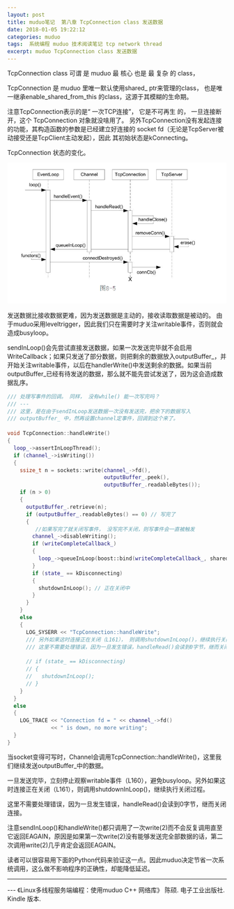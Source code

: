 ```yaml
---
layout: post
title: muduo笔记  第八章 TcpConnection class 发送数据
date: 2018-01-05 19:22:12
categories: muduo
tags:  系统编程 muduo 技术阅读笔记 tcp network thread
excerpt: muduo TcpConnection class 发送数据
---
```


TcpConnection class 可谓 是 muduo 最 核心 也是 最 复杂 的 class，

TcpConnection 是 muduo 里唯一默认使用shared_ ptr来管理的class， 也是唯一继承enable_shared_from_this 的class，这源于其模糊的生命期。

注意TcpConnection表示的是“ 一次TCP连接”， 它是不可再生 的， 一旦连接断开，这个 TcpConnection 对象就没啥用了。 另外TcpConnection没有发起连接的功能，其构造函数的参数是已经建立好连接的 socket fd（无论是TcpServer被动接受还是TcpClient主动发起），因此 其初始状态是kConnecting。



TcpConnection 状态的变化。

![](/assets/muduo/8-muduo-tcpserver-close-connection.png) 

发送数据比接收数据更难，因为发送数据是主动的，接收读取数据是被动的。
由于muduo采用leveltrigger，因此我们只在需要时才关注writable事件，否则就会造成busyloop。


sendInLoop()会先尝试直接发送数据，如果一次发送完毕就不会启用WriteCallback；如果只发送了部分数据，则把剩余的数据放入outputBuffer_，并开始关注writable事件，以后在handlerWrite()中发送剩余的数据。如果当前outputBuffer_已经有待发送的数据，那么就不能先尝试发送了，因为这会造成数据乱序。

```c++
/// 处理写事件的回调。 同样， 没有while() 能一次写完吗？
/// ---
/// 这里，是在由于sendInLoop发送数据一次没有发送完，把余下的数据写入
/// outputBuffer_ 中，然再设置channel定事件，回调到这个来了。

void TcpConnection::handleWrite()
{
  loop_->assertInLoopThread();
  if (channel_->isWriting())
  {
    ssize_t n = sockets::write(channel_->fd(),
                               outputBuffer_.peek(),
                               outputBuffer_.readableBytes());
    if (n > 0)
    {
      outputBuffer_.retrieve(n);
      if (outputBuffer_.readableBytes() == 0) // 写完了
      {
         //如果写完了就关闭写事件， 没写完不关闭，则写事件会一直被触发
        channel_->disableWriting(); 
        if (writeCompleteCallback_)
        {
          loop_->queueInLoop(boost::bind(writeCompleteCallback_, shared_from_this()));
        }
        if (state_ == kDisconnecting)
        {
          shutdownInLoop(); // 正在关闭中
        }
      }
    }
    else
    {
      LOG_SYSERR << "TcpConnection::handleWrite";
      /// 另外如果这时连接正在关闭（L161）， 则调用shutdownInLoop()，继续执行关闭过程。
      /// 这里不需要处理错误，因为一旦发生错误，handleRead()会读到0字节，继而关闭连接。

      // if (state_ == kDisconnecting)
      // {
      //   shutdownInLoop();
      // }
    }
  }
  else
  {
    LOG_TRACE << "Connection fd = " << channel_->fd()
              << " is down, no more writing";
  }
}
```

当socket变得可写时，Channel会调用TcpConnection::handleWrite()，这里我们继续发送outputBuffer_中的数据。

一旦发送完毕，立刻停止观察writable事件（L160），避免busyloop。另外如果这时连接正在关闭（L161），则调用shutdownInLoop()，继续执行关闭过程。

这里不需要处理错误，因为一旦发生错误，handleRead()会读到0字节，继而关闭连接。

注意sendInLoop()和handleWrite()都只调用了一次write(2)而不会反复调用直至它返回EAGAIN，原因是如果第一次write(2)没有能够发送完全部数据的话，第二次调用write(2)几乎肯定会返回EAGAIN。

读者可以很容易用下面的Python代码来验证这一点。因此muduo决定节省一次系统调用，这么做不影响程序的正确性，却能降低延迟。


---
 \--- 《Linux多线程服务端编程：使用muduo C++ 网络库》 陈硕. 电子工业出版社. Kindle 版本.






